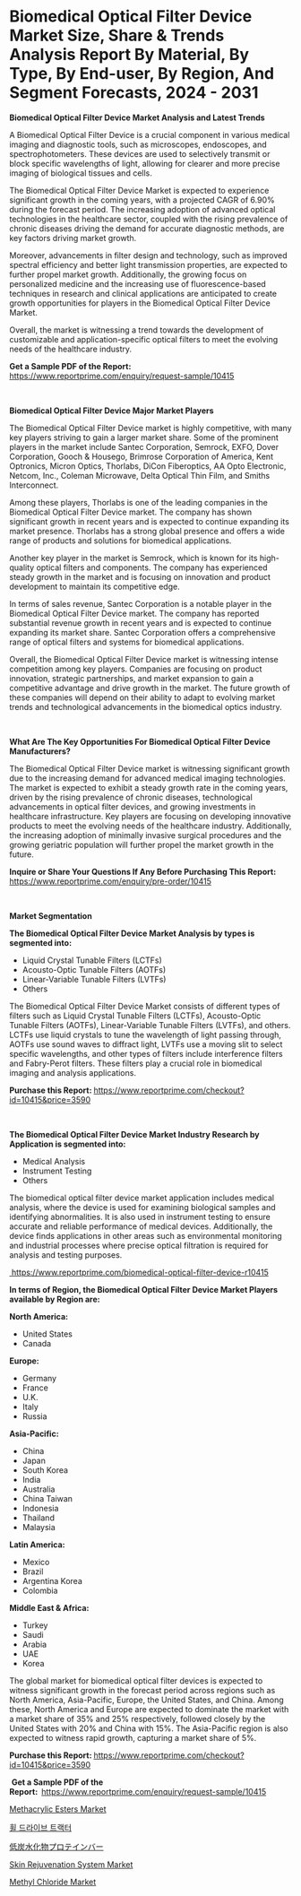 <p><h1>Biomedical Optical Filter Device Market Size, Share & Trends Analysis Report By Material, By Type, By End-user, By Region, And Segment Forecasts, 2024 - 2031</h1></p><p><strong>Biomedical Optical Filter Device Market Analysis and Latest Trends</strong></p>
<p><p>A Biomedical Optical Filter Device is a crucial component in various medical imaging and diagnostic tools, such as microscopes, endoscopes, and spectrophotometers. These devices are used to selectively transmit or block specific wavelengths of light, allowing for clearer and more precise imaging of biological tissues and cells.</p><p>The Biomedical Optical Filter Device Market is expected to experience significant growth in the coming years, with a projected CAGR of 6.90% during the forecast period. The increasing adoption of advanced optical technologies in the healthcare sector, coupled with the rising prevalence of chronic diseases driving the demand for accurate diagnostic methods, are key factors driving market growth.</p><p>Moreover, advancements in filter design and technology, such as improved spectral efficiency and better light transmission properties, are expected to further propel market growth. Additionally, the growing focus on personalized medicine and the increasing use of fluorescence-based techniques in research and clinical applications are anticipated to create growth opportunities for players in the Biomedical Optical Filter Device Market.</p><p>Overall, the market is witnessing a trend towards the development of customizable and application-specific optical filters to meet the evolving needs of the healthcare industry.</p></p>
<p><strong>Get a Sample PDF of the Report:&nbsp;</strong> <a href="https://www.reportprime.com/enquiry/request-sample/10415">https://www.reportprime.com/enquiry/request-sample/10415</a></p>
<p>&nbsp;</p>
<p><strong>Biomedical Optical Filter Device Major Market Players</strong></p>
<p><p>The Biomedical Optical Filter Device market is highly competitive, with many key players striving to gain a larger market share. Some of the prominent players in the market include Santec Corporation, Semrock, EXFO, Dover Corporation, Gooch & Housego, Brimrose Corporation of America, Kent Optronics, Micron Optics, Thorlabs, DiCon Fiberoptics, AA Opto Electronic, Netcom, Inc., Coleman Microwave, Delta Optical Thin Film, and Smiths Interconnect.</p><p>Among these players, Thorlabs is one of the leading companies in the Biomedical Optical Filter Device market. The company has shown significant growth in recent years and is expected to continue expanding its market presence. Thorlabs has a strong global presence and offers a wide range of products and solutions for biomedical applications.</p><p>Another key player in the market is Semrock, which is known for its high-quality optical filters and components. The company has experienced steady growth in the market and is focusing on innovation and product development to maintain its competitive edge.</p><p>In terms of sales revenue, Santec Corporation is a notable player in the Biomedical Optical Filter Device market. The company has reported substantial revenue growth in recent years and is expected to continue expanding its market share. Santec Corporation offers a comprehensive range of optical filters and systems for biomedical applications.</p><p>Overall, the Biomedical Optical Filter Device market is witnessing intense competition among key players. Companies are focusing on product innovation, strategic partnerships, and market expansion to gain a competitive advantage and drive growth in the market. The future growth of these companies will depend on their ability to adapt to evolving market trends and technological advancements in the biomedical optics industry.</p></p>
<p>&nbsp;</p>
<p><strong>What Are The Key Opportunities For Biomedical Optical Filter Device Manufacturers?</strong></p>
<p><p>The Biomedical Optical Filter Device market is witnessing significant growth due to the increasing demand for advanced medical imaging technologies. The market is expected to exhibit a steady growth rate in the coming years, driven by the rising prevalence of chronic diseases, technological advancements in optical filter devices, and growing investments in healthcare infrastructure. Key players are focusing on developing innovative products to meet the evolving needs of the healthcare industry. Additionally, the increasing adoption of minimally invasive surgical procedures and the growing geriatric population will further propel the market growth in the future.</p></p>
<p><strong>Inquire or Share Your Questions If Any Before Purchasing This Report:</strong> <a href="https://www.reportprime.com/enquiry/pre-order/10415">https://www.reportprime.com/enquiry/pre-order/10415</a></p>
<p>&nbsp;</p>
<p><strong>Market Segmentation</strong></p>
<p><strong>The Biomedical Optical Filter Device Market Analysis by types is segmented into:</strong></p>
<p><ul><li>Liquid Crystal Tunable Filters (LCTFs)</li><li>Acousto-Optic Tunable Filters (AOTFs)</li><li>Linear-Variable Tunable Filters (LVTFs)</li><li>Others</li></ul></p>
<p><p>The Biomedical Optical Filter Device Market consists of different types of filters such as Liquid Crystal Tunable Filters (LCTFs), Acousto-Optic Tunable Filters (AOTFs), Linear-Variable Tunable Filters (LVTFs), and others. LCTFs use liquid crystals to tune the wavelength of light passing through, AOTFs use sound waves to diffract light, LVTFs use a moving slit to select specific wavelengths, and other types of filters include interference filters and Fabry-Perot filters. These filters play a crucial role in biomedical imaging and analysis applications.</p></p>
<p><strong>Purchase this Report:&nbsp;</strong><a href="https://www.reportprime.com/checkout?id=10415&price=3590">https://www.reportprime.com/checkout?id=10415&price=3590</a></p>
<p>&nbsp;</p>
<p><strong>The Biomedical Optical Filter Device Market Industry Research by Application is segmented into:</strong></p>
<p><ul><li>Medical Analysis</li><li>Instrument Testing</li><li>Others</li></ul></p>
<p><p>The biomedical optical filter device market application includes medical analysis, where the device is used for examining biological samples and identifying abnormalities. It is also used in instrument testing to ensure accurate and reliable performance of medical devices. Additionally, the device finds applications in other areas such as environmental monitoring and industrial processes where precise optical filtration is required for analysis and testing purposes.</p></p>
<p><a href="https://www.reportprime.com/biomedical-optical-filter-device-r10415">&nbsp;https://www.reportprime.com/biomedical-optical-filter-device-r10415</a></p>
<p><strong>In terms of Region, the Biomedical Optical Filter Device Market Players available by Region are:</strong></p>
<p>
    <p> <strong> North America: </strong>
        <ul>
            <li>United States</li>
            <li>Canada</li>
        </ul>
        </p> 
    <p> <strong> Europe: </strong>
        <ul>
            <li>Germany</li>
            <li>France</li>
            <li>U.K.</li>
            <li>Italy</li>
            <li>Russia</li>
        </ul>
        </p> 
    <p> <strong> Asia-Pacific: </strong>
        <ul>
            <li>China</li>
            <li>Japan</li>
            <li>South Korea</li>
            <li>India</li>
            <li>Australia</li>
            <li>China Taiwan</li>
            <li>Indonesia</li>
            <li>Thailand</li>
            <li>Malaysia</li>
        </ul>
        </p> 
    <p> <strong> Latin America: </strong>
        <ul>
            <li>Mexico</li>
            <li>Brazil</li>
            <li>Argentina Korea</li>
            <li>Colombia</li>
        </ul>
        </p> 
    <p> <strong> Middle East & Africa: </strong>
        <ul>
            <li>Turkey</li>
            <li>Saudi</li>
            <li>Arabia</li>
            <li>UAE</li>
            <li>Korea</li>
        </ul>
    </p>
    </p>
<p><p>The global market for biomedical optical filter devices is expected to witness significant growth in the forecast period across regions such as North America, Asia-Pacific, Europe, the United States, and China. Among these, North America and Europe are expected to dominate the market with a market share of 35% and 25% respectively, followed closely by the United States with 20% and China with 15%. The Asia-Pacific region is also expected to witness rapid growth, capturing a market share of 5%.</p></p>
<p><strong>Purchase this Report: </strong><a href="https://www.reportprime.com/checkout?id=10415&price=3590">https://www.reportprime.com/checkout?id=10415&price=3590</a></p>
<p>&nbsp;<strong>Get a Sample PDF of the Report:&nbsp;&nbsp;</strong><a href="https://www.reportprime.com/enquiry/request-sample/10415">https://www.reportprime.com/enquiry/request-sample/10415</a></p>
<p><strong></strong></p>
<p><p><a href="https://issuu.com/reportprime-2/docs/methacrylic-esters-market-size-2030.pptx">Methacrylic Esters Market</a></p><p><a href="https://github.com/royErdmtyan906778/Market-Research-Report-List-1/blob/main/708446321870.md">휠 드라이브 트랙터</a></p><p><a href="https://github.com/joaejkdzgyljvo6/Market-Research-Report-List-1/blob/main/646594324032.md">低炭水化物プロテインバー</a></p><p><a href="https://github.com/pjcfca/Market-Research-Report-List-2/blob/main/skin-rejuvenation-system-market.md">Skin Rejuvenation System Market</a></p><p><a href="https://issuu.com/reportprime-2/docs/methyl-chloride-market-size-2030.pptx">Methyl Chloride Market</a></p></p>